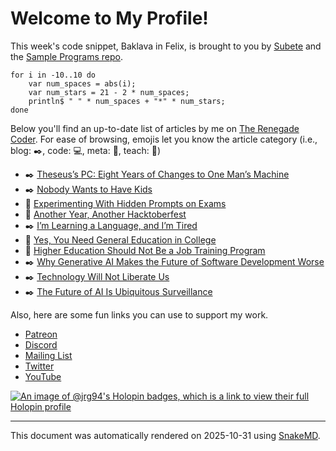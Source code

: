 # Welcome to My Profile!

This week's code snippet, Baklava in Felix, is brought to you by [Subete](https://subete.jeremygrifski.com/en/latest/) and the [Sample Programs repo](https://sampleprograms.io/).

```Felix
for i in -10..10 do
    var num_spaces = abs(i);
    var num_stars = 21 - 2 * num_spaces;
    println$ " " * num_spaces + "*" * num_stars;
done
```

Below you'll find an up-to-date list of articles by me on [The Renegade Coder](https://therenegadecoder.com). For ease of browsing, emojis let you know the article category (i.e., blog: :black_nib:, code: :computer:, meta: :thought_balloon:, teach: :apple:)

- :black_nib: [Theseus’s PC: Eight Years of Changes to One Man’s Machine](https://therenegadecoder.com/blog/theseuss-pc-eight-years-of-changes-to-one-mans-machine/)
- :black_nib: [Nobody Wants to Have Kids](https://therenegadecoder.com/blog/nobody-wants-to-have-kids/)
- :apple: [Experimenting With Hidden Prompts on Exams](https://therenegadecoder.com/teach/experimenting-with-hidden-prompts-on-exams/)
- :thought_balloon: [Another Year, Another Hacktoberfest](https://therenegadecoder.com/meta/another-year-another-hacktoberfest/)
- :black_nib: [I’m Learning a Language, and I’m Tired](https://therenegadecoder.com/blog/im-learning-a-language-and-im-tired/)
- :apple: [Yes, You Need General Education in College](https://therenegadecoder.com/teach/yes-you-need-general-education-in-college/)
- :apple: [Higher Education Should Not Be a Job Training Program](https://therenegadecoder.com/teach/higher-education-should-not-be-a-job-training-program/)
- :black_nib: [Why Generative AI Makes the Future of Software Development Worse](https://therenegadecoder.com/blog/why-generative-ai-makes-the-future-of-software-development-worse/)
- :black_nib: [Technology Will Not Liberate Us](https://therenegadecoder.com/blog/technology-will-not-liberate-us/)
- :black_nib: [The Future of AI Is Ubiquitous Surveillance](https://therenegadecoder.com/blog/the-future-of-ai-is-ubiquitous-surveillance/)

Also, here are some fun links you can use to support my work.

- [Patreon](https://www.patreon.com/TheRenegadeCoder)
- [Discord](https://discord.gg/Jhmtj7Z)
- [Mailing List](https://therenegadecoder.com/about/newsletter)
- [Twitter](https://twitter.com/RenegadeCoder94)
- [YouTube](https://www.youtube.com/channel/UCpyoVwOqYRlSAEUPEn7P9hw)

[![An image of @jrg94's Holopin badges, which is a link to view their full Holopin profile](https://holopin.me/jrg94)](https://holopin.io/@jrg94)

***

This document was automatically rendered on 2025-10-31 using [SnakeMD](https://www.snakemd.io).